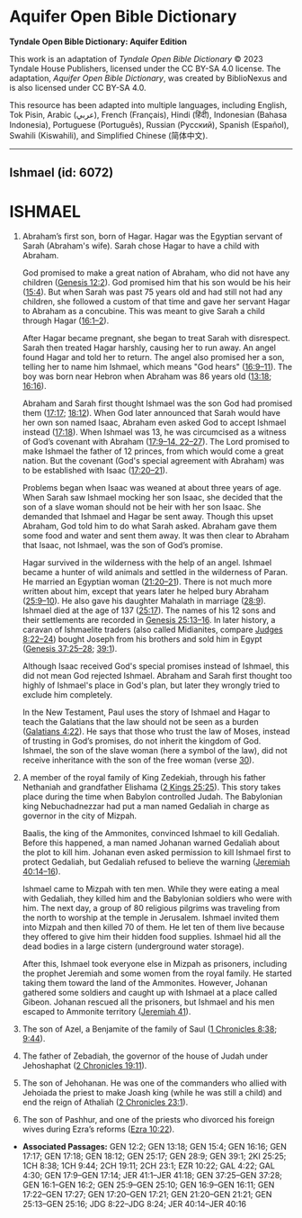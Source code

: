 # Aquifer Open Bible Dictionary

**Tyndale Open Bible Dictionary: Aquifer Edition**

This work is an adaptation of *Tyndale Open Bible Dictionary* © 2023 Tyndale House Publishers, licensed under the CC BY\-SA 4\.0 license. The adaptation, *Aquifer Open Bible Dictionary*, was created by BiblioNexus and is also licensed under CC BY\-SA 4\.0\.

This resource has been adapted into multiple languages, including English, Tok Pisin, Arabic (عربي), French (Français), Hindi (हिंदी), Indonesian (Bahasa Indonesia), Portuguese (Português), Russian (Русский), Spanish (Español), Swahili (Kiswahili), and Simplified Chinese (简体中文).



--------------------------------

## Ishmael (id: 6072)

ISHMAEL
=======

1. Abraham’s first son, born of Hagar. Hagar was the Egyptian servant of Sarah (Abraham's wife). Sarah chose Hagar to have a child with Abraham.

    God promised to make a great nation of Abraham, who did not have any children ([Genesis 12:2](https://ref.ly/Gen12:2)). God promised him that his son would be his heir ([15:4](https://ref.ly/Gen15:4)). But when Sarah was past 75 years old and had still not had any children, she followed a custom of that time and gave her servant Hagar to Abraham as a concubine. This was meant to give Sarah a child through Hagar ([16:1–2](https://ref.ly/Gen16:1-Gen16:2)).

    After Hagar became pregnant, she began to treat Sarah with disrespect. Sarah then treated Hagar harshly, causing her to run away. An angel found Hagar and told her to return. The angel also promised her a son, telling her to name him Ishmael, which means "God hears" ([16:9–11](https://ref.ly/Gen16:9-Gen16:11)). The boy was born near Hebron when Abraham was 86 years old ([13:18](https://ref.ly/Gen13:18); [16:16](https://ref.ly/Gen16:16)).

    Abraham and Sarah first thought Ishmael was the son God had promised them ([17:17](https://ref.ly/Gen17:17); [18:12](https://ref.ly/Gen18:12)). When God later announced that Sarah would have her own son named Isaac, Abraham even asked God to accept Ishmael instead ([17:18](https://ref.ly/Gen17:18)). When Ishmael was 13, he was circumcised as a witness of God’s covenant with Abraham ([17:9–14, 22–27](https://ref.ly/Gen17:9-Gen17:14,Gen17:22-Gen17:27)). The Lord promised to make Ishmael the father of 12 princes, from which would come a great nation. But the covenant (God's special agreement with Abraham) was to be established with Isaac ([17:20](https://ref.ly/Gen17:20-Gen17:21)[–](https://ref.ly/Gen17:9-Gen17:14,Gen17:22-Gen17:27)[21](https://ref.ly/Gen17:20-Gen17:21)).

    Problems began when Isaac was weaned at about three years of age. When Sarah saw Ishmael mocking her son Isaac, she decided that the son of a slave woman should not be heir with her son Isaac. She demanded that Ishmael and Hagar be sent away. Though this upset Abraham, God told him to do what Sarah asked. Abraham gave them some food and water and sent them away. It was then clear to Abraham that Isaac, not Ishmael, was the son of God’s promise.

    Hagar survived in the wilderness with the help of an angel. Ishmael became a hunter of wild animals and settled in the wilderness of Paran. He married an Egyptian woman ([21:20–21](https://ref.ly/Gen21:20-Gen21:21)). There is not much more written about him, except that years later he helped bury Abraham ([25:9](https://ref.ly/Gen25:9-Gen25:10)[–](https://ref.ly/Gen21:20-Gen21:21)[10](https://ref.ly/Gen25:9-Gen25:10)). He also gave his daughter Mahalath in marriage ([28:9](https://ref.ly/Gen28:9)). Ishmael died at the age of 137 ([25:17](https://ref.ly/Gen25:17)). The names of his 12 sons and their settlements are recorded in [Genesis 25:13](https://ref.ly/Gen25:13-Gen25:16)[–](https://ref.ly/Gen21:20-Gen21:21)[16](https://ref.ly/Gen25:13-Gen25:16). In later history, a caravan of Ishmaelite traders (also called Midianites, compare [Judges 8:22](https://ref.ly/Judg8:22-Judg8:24)[–](https://ref.ly/Gen21:20-Gen21:21)[24](https://ref.ly/Judg8:22-Judg8:24)) bought Joseph from his brothers and sold him in Egypt ([Genesis 37:25](https://ref.ly/Gen37:25-Gen37:28)[–](https://ref.ly/Gen21:20-Gen21:21)[28](https://ref.ly/Gen37:25-Gen37:28); [39:1](https://ref.ly/Gen39:1)).

    Although Isaac received God's special promises instead of Ishmael, this did not mean God rejected Ishmael. Abraham and Sarah first thought too highly of Ishmael's place in God's plan, but later they wrongly tried to exclude him completely.

    In the New Testament, Paul uses the story of Ishmael and Hagar to teach the Galatians that the law should not be seen as a burden ([Galatians 4:22](https://ref.ly/Gal4:22)). He says that those who trust the law of Moses, instead of trusting in God’s promises, do not inherit the kingdom of God. Ishmael, the son of the slave woman (here a symbol of the law), did not receive inheritance with the son of the free woman (verse [30](https://ref.ly/Gal4:30)).

2. A member of the royal family of King Zedekiah, through his father Nethaniah and grandfather Elishama ([2 Kings 25:25](https://ref.ly/2Kgs25:25)). This story takes place during the time when Babylon controlled Judah. The Babylonian king Nebuchadnezzar had put a man named Gedaliah in charge as governor in the city of Mizpah.

    Baalis, the king of the Ammonites, convinced Ishmael to kill Gedaliah. Before this happened, a man named Johanan warned Gedaliah about the plot to kill him. Johanan even asked permission to kill Ishmael first to protect Gedaliah, but Gedaliah refused to believe the warning ([Jeremiah 40:14](https://ref.ly/Jer40:14-Jer40:16)[–](https://ref.ly/Gen21:20-Gen21:21)[16](https://ref.ly/Jer40:14-Jer40:16)).

    Ishmael came to Mizpah with ten men. While they were eating a meal with Gedaliah, they killed him and the Babylonian soldiers who were with him. The next day, a group of 80 religious pilgrims was traveling from the north to worship at the temple in Jerusalem. Ishmael invited them into Mizpah and then killed 70 of them. He let ten of them live because they offered to give him their hidden food supplies. Ishmael hid all the dead bodies in a large cistern (underground water storage).

    After this, Ishmael took everyone else in Mizpah as prisoners, including the prophet Jeremiah and some women from the royal family. He started taking them toward the land of the Ammonites. However, Johanan gathered some soldiers and caught up with Ishmael at a place called Gibeon. Johanan rescued all the prisoners, but Ishmael and his men escaped to Ammonite territory ([Jeremiah 41](https://ref.ly/Jer41:1-Jer41:18)).

3. The son of Azel, a Benjamite of the family of Saul ([1 Chronicles 8:38](https://ref.ly/1Chr8:38); [9:44](https://ref.ly/1Chr9:44)).
4. The father of Zebadiah, the governor of the house of Judah under Jehoshaphat ([2 Chronicles 19:11](https://ref.ly/2Chr19:11)).
5. The son of Jehohanan. He was one of the commanders who allied with Jehoiada the priest to make Joash king (while he was still a child) and end the reign of Athaliah ([2 Chronicles 23:1](https://ref.ly/2Chr23:1)).
6. The son of Pashhur, and one of the priests who divorced his foreign wives during Ezra’s reforms ([Ezra 10:22](https://ref.ly/Ezra10:22)).

* **Associated Passages:** GEN 12:2; GEN 13:18; GEN 15:4; GEN 16:16; GEN 17:17; GEN 17:18; GEN 18:12; GEN 25:17; GEN 28:9; GEN 39:1; 2KI 25:25; 1CH 8:38; 1CH 9:44; 2CH 19:11; 2CH 23:1; EZR 10:22; GAL 4:22; GAL 4:30; GEN 17:9–GEN 17:14; JER 41:1–JER 41:18; GEN 37:25–GEN 37:28; GEN 16:1–GEN 16:2; GEN 25:9–GEN 25:10; GEN 16:9–GEN 16:11; GEN 17:22–GEN 17:27; GEN 17:20–GEN 17:21; GEN 21:20–GEN 21:21; GEN 25:13–GEN 25:16; JDG 8:22–JDG 8:24; JER 40:14–JER 40:16

